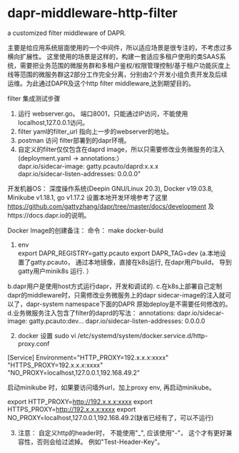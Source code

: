 # dapr-middleware-http-filter
a customized filter middleware of DAPR.

主要是给应用系统层面使用的一个中间件，所以适应场景是很专注的，不考虑过多横向扩展性。
这里使用的场景是这样的，构建一套适应多租户使用的类SAAS系统，需要把业务范围的微服务群和多租户鉴权/权限管理控制/基于租户功能灰度上线等范围的微服务群这2部分工作完全分离，分别由2个开发小组负责开发及后续运维。为此通过DAPR及这个http filter middleware,达到期望目的。

filter 集成测试步骤
1. 运行 webserver.go。 端口8001，只能通过IP访问，不能使用localhost,127.0.0.1访问。
2. filter yaml的filter_url 指向上一步的webserver的地址。
3. postman 访问 filter部署到的dapr环境。
4. 自定义的filter仅仅包含在daprd image，所以只需要修改业务微服务的注入(deployment.yaml -> annotations:）<br>
                dapr.io/sidecar-image: gatty.pcauto/daprd:x.x.x<br>
                dapr.io/sidecar-listen-addresses: 0.0.0.0"


开发机器OS： 深度操作系统(Deepin GNU/Linux 20.3), Docker v19.03.8, Minikube v1.18.1, go v1.17.2
设置本地开发环境参考了这里
https://github.com/gattyzhang/dapr/tree/master/docs/development
及https://docs.dapr.io的说明。

Docker Image的创建备注：
命令： make docker-build
1. env   
export DAPR_REGISTRY=gatty.pcauto 
export DAPR_TAG=dev
(a.本地设置了gatty.pcauto， 通过本地镜像，直接在k8s运行, 在dapr用户build， 导到gatty用户minik8s 运行. ）

b.dapr用户是使用host方式运行dapr，开发和调试的.
c.在k8s上部署自己定制dapr的middleware时，只需修改业务微服务上的dapr sidecar-image的注入就可以了，dapr-system namespace下面的DAPR 原始deploy是不需要任何修改的。
d.业务微服务注入包含了filter的daprd的写法：
annotations:
    dapr.io/sidecar-image: gatty.pcauto:dev...
    dapr.io/sidecar-listen-addresses: 0.0.0.0


2. docker 设置
sudo vi /etc/systemd/system/docker.service.d/http-proxy.conf

[Service]
Environment="HTTP_PROXY=192.x.x.x:xxxx" "HTTPS_PROXY=192.x.x.x:xxxx" "NO_PROXY=localhost,127.0.0.1,192.168.49.2"

启动minikube 时，如果要访问墙外url，加上proxy env, 再启动minikube。

export HTTP_PROXY=http://192.x.x.x:xxxx
export HTTPS_PROXY=http://192.x.x.x:xxxx
export NO_PROXY=localhost,127.0.0.1,192.168.49.2(缺省已经有了，可以不运行)


3. 注意：
自定义http的header时， 不能使用"_", 应该使用"-"， 这个才有更好兼容性，否则会给过滤掉。 例如"Test-Header-Key"。
